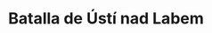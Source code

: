 ﻿---
title: "Batalla de Ústí nad Labem"
permalink: periodes_249.html
layout: periode
dataInici: 1426-06-16
sidebar: periodes
pares:
  - 245:
    title: "Guerras Husitas"
    dataInici: "(1419)"
    dataFi: "(1434)"

fills:
jocsPrincipals:
jocsEscenaris:
jocsEpoca:
  - title: "Ancient Battles Deluxe Expansion Kit 3: Strange Ordnance"
    bggId: 42337
    escenari: "Aussig"

jocsEpocaEscenaris:
---
